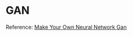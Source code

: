 # GAN

Reference: [Make Your Own Neural Network Gan](https://github.com/makeyourownneuralnetwork/gan)
